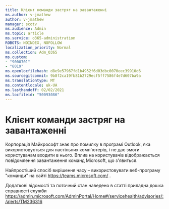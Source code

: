 ```yaml
---
title: Клієнт команди застряг на завантаженні
ms.author: v-jmathew
author: v-jmathew
manager: scotv
ms.audience: Admin
ms.topic: article
ms.service: o365-administration
ROBOTS: NOINDEX, NOFOLLOW
localization_priority: Normal
ms.collection: Adm_O365
ms.custom:
- "9000701"
- "8019"
ms.openlocfilehash: d8e9e57967fd1b4952f6d03dbc0070eec39910d6
ms.sourcegitcommit: 9b8f2ca19fb81b2729ecf5ff7586f4e7d607ba9a
ms.translationtype: MT
ms.contentlocale: uk-UA
ms.lasthandoff: 02/02/2021
ms.locfileid: "50093086"
---
```

# <a name="teams-client-is-stuck-on-loading"></a>Клієнт команди застряг на завантаженні

Корпорація Майкрософт знає про помилку в програмі Outlook, яка використовується для настільних комп'ютерів, і не дає змоги користувачам входити в нього. Вплив на користувачів відображається повідомлення завантаження команд Microsoft, що з'явиться.

Найпростіший спосіб вирішення часу – використовувати веб-програму "команди" на сайті <https://teams.microsoft.com/> .

Додаткові відомості та поточний стан наведено в статті приладна дошка справності служби <https://admin.microsoft.com/AdminPortal/Home#/servicehealth/advisories/:/alerts/TM236316>
